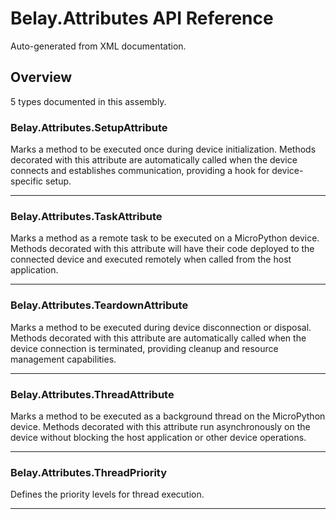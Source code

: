 # Belay.Attributes API Reference

Auto-generated from XML documentation.

## Overview

5 types documented in this assembly.

### Belay.Attributes.SetupAttribute

Marks a method to be executed once during device initialization. Methods decorated with this attribute are automatically called when the device connects and establishes communication, providing a hook for device-specific setup.

---

### Belay.Attributes.TaskAttribute

Marks a method as a remote task to be executed on a MicroPython device. Methods decorated with this attribute will have their code deployed to the connected device and executed remotely when called from the host application.

---

### Belay.Attributes.TeardownAttribute

Marks a method to be executed during device disconnection or disposal. Methods decorated with this attribute are automatically called when the device connection is terminated, providing cleanup and resource management capabilities.

---

### Belay.Attributes.ThreadAttribute

Marks a method to be executed as a background thread on the MicroPython device. Methods decorated with this attribute run asynchronously on the device without blocking the host application or other device operations.

---

### Belay.Attributes.ThreadPriority

Defines the priority levels for thread execution.

---

